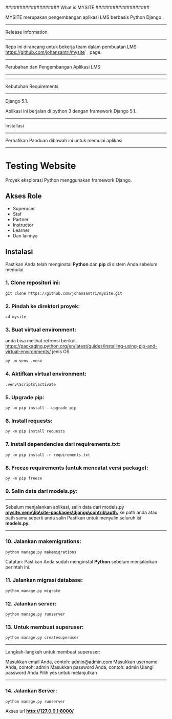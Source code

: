 ###################
What is MYSITE
###################

MYSITE merupakan pengembangan aplikasi LMS berbasis  Python Django .

*******************
Release Information
*******************

Repo  ini dirancang untuk bekerja team dalam pembuatan LMS
<https://github.com/johansantri/mysite>`_ page.

**************************
Perubahan dan Pengembangan Aplikasi LMS
**************************


*******************
Kebutuhan Requirements
*******************

Django 5.1.

Aplikasi ini berjalan di python 3 dengan framework Django 5.1.

************
Installasi
************

Perhatikan Panduan dibawah ini untuk memulai aplikasi





***************
# Testing Website
Proyek eksplorasi Python menggunakan framework Django.

## Akses Role
- Superuser
- Staf
- Partner
- Instructor
- Learner
- Dan lainnya

## Instalasi

Pastikan Anda telah menginstal **Python** dan **pip** di sistem Anda sebelum memulai.

### 1. Clone repositori ini:
```shell
git clone https://github.com/johansantri/mysite.git
```
### 2. Pindah ke direktori proyek:
```shell
cd mysite
```
### 3. Buat virtual environment:
anda bisa melihat refrensi berikut <https://packaging.python.org/en/latest/guides/installing-using-pip-and-virtual-environments/> jenis OS
```shell
py -m venv .venv
```
### 4. Aktifkan virtual environment:
```shell
.venv\Scripts\activate
```
### 5. Upgrade pip:
```shell
py -m pip install --upgrade pip
```
### 6. Install requests:
```shell
py -m pip install requests
```
### 7. Install dependencies dari requirements.txt:
```shell
py -m pip install -r requirements.txt
```
### 8. Freeze requirements (untuk mencatat versi package):
```shell
py -m pip freeze
```
### 9. Salin data dari models.py:

*****
Sebelum menjalankan aplikasi, salin data dari models.py  **[mysite\.venv\lib\site-packages\django\contrib\auth.](https://github.com/johansantri/mysite/blob/main/.venv/lib/python3.12/site-packages/django/contrib/auth/models.py)** ke path anda atau path sama seperti anda salin
Pastikan untuk menyalin seluruh isi **models.py.**
*****
### 10. Jalankan makemigrations:
```shell
python manage.py makemigrations
```

Catatan:
Pastikan Anda sudah menginstal **Python** sebelum menjalankan perintah ini.

### 11. Jalankan migrasi database:
```shell
python manage.py migrate
```
### 12. Jalankan server:
```shell
python manage.py runserver
```
### 13. Untuk membuat superuser:
```shell
python manage.py createsuperuser
```
****
Langkah-langkah untuk membuat superuser:

Masukkan email Anda, contoh: admin@admin.com
Masukkan username Anda, contoh: admin
Masukkan password Anda, contoh: admin
Ulangi password Anda
Pilih yes untuk melanjutkan
****
### 14. Jalankan Server:
```shell
python manage.py runserver
```
Akses url **http://127.0.0.1:8000/**